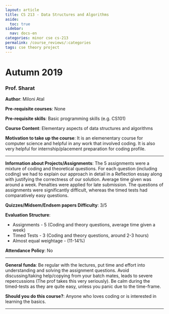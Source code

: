 ```yaml
---
layout: article
title: CS 213 - Data Structures and Algorithms
aside:
  toc: true
sidebar:
  nav: docs-en
categories: minor cse cs-213
permalink: /course_reviews/:categories
tags: cse theory project
---
```


# Autumn 2019
### Prof. Sharat
**Author**: Miloni Atal


**Pre-requisite courses**: None

**Pre-requisite skills**: Basic programming skills (e.g. CS101) 


**Course Content**:
Elementary aspects of data structures and algorithms

**Motivation to take up the course**: It is an elemenentary course for computer science and helpful in any work that involved coding. It is also very helpful for internship/placement preparation for coding profile.


---

**Information about Projects/Assignments**:
The 5 assignments were a mixture of coding and theoretical questions. For each question (including coding) we had to explain our approach in detail in a Reflection essay along with justifying the correctness of our solution. Average time given was around a week. Penalties were applied for late submission. The questions of assignments were significantly difficult, whereas the timed tests had comparatively easy questions.


**Quizzes/Midsem/Endsem papers Difficulty**: 3/5

**Evaluation Structure**: 
* Assignments - 5 (Coding and theory questions, average time given a week)
* Timed Tests - 3 (Coding and theory questions, around 2-3 hours)
* Almost equal weightage - (11-14%)



**Attendance Policy**: No

---

**General funda**: Be regular with the lectures, put time and effort into understanding and solving the assignment questions.  Avoid discussing/taking help/copying from your batch mates, leads to severe repercussions (The prof takes this very seriously). Be calm during the timed-tests as they are quite easy, unless you panic due to the time-frame.





**Should you do this course?**: Anyone who loves coding or is interested in learning the basics.


---

